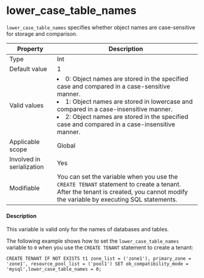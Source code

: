 # lower_case_table_names

`lower_case_table_names` specifies whether object names are case-sensitive for storage and comparison.

| **Property** | **Description** |
|---------|-----------------------------------------------------------------------------------------------------------------------------------------------------------------------------------------------------------------------------------|
| Type | Int |
| Default value | 1 |
| Valid values | <li> 0: Object names are stored in the specified case and compared in a case-sensitive manner.   <li> 1: Object names are stored in lowercase and compared in a case-insensitive manner.   <li> 2: Object names are stored in the specified case and compared in a case-insensitive manner. |
| Applicable scope | Global |
| Involved in serialization | Yes |
| Modifiable | You can set the variable when you use the `CREATE TENANT` statement to create a tenant. After the tenant is created, you cannot modify the variable by executing SQL statements. |

<main id="notice" type='explain'>
    <h4>Description</h4>
    <p>This variable is valid only for the names of databases and tables. </p>
  </main>

The following example shows how to set the `lower_case_table_names` variable to `0` when you use the `CREATE TENANT` statement to create a tenant:

```shell
CREATE TENANT IF NOT EXISTS t1 zone_list = ('zone1'), primary_zone = 'zone1', resource_pool_list = ('pool1') SET ob_compatibility_mode = 'mysql',lower_case_table_names = 0;
```
